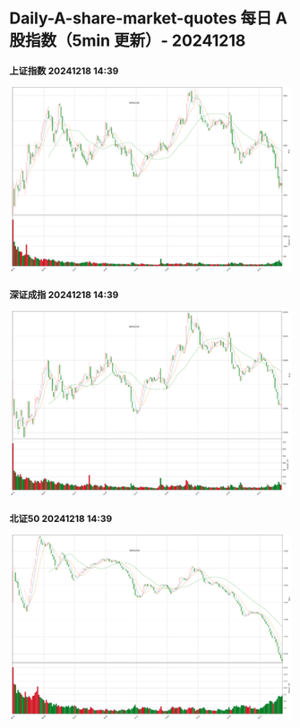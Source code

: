 
# Daily-A-share-market-quotes 每日 A 股指数（5min 更新）- 20241218

### 上证指数 20241218 14:39
![](./fig/2024/12/20241218-sh000001.png)

### 深证成指 20241218 14:39
![](./fig/2024/12/20241218-sz399001.png)

### 北证50 20241218 14:39
![](./fig/2024/12/20241218-bj899050.png)
